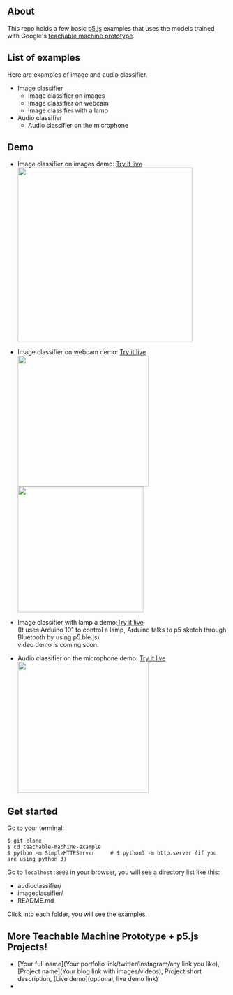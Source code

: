 ## About
This repo holds a few basic [p5.js](http://p5js.org) examples that uses the models trained with Google's [teachable machine prototype](https://teachablemachine.withgoogle.com/io19).

## List of examples
Here are examples of image and audio classifier.
- Image classifier
  - Image classifier on images
  - Image classifier on webcam
  - Image classifier with a lamp
- Audio classifier
  - Audio classifier on the microphone

## Demo
- Image classifier on images demo:
  [Try it live](https://yining1023.github.io/teachable-machine-p5/imageclassifier/imageclassifier-on-images/)<br/>
  <kbd><img src="https://github.com/yining1023/teachable-machine-example/raw/master/images/demo1.png" width="400"></kbd>
  
- Image classifier on webcam demo:
  [Try it live](https://yining1023.github.io/teachable-machine-p5/imageclassifier/imageclassifier-on-webcam/)<br/>
  <kbd><img src="https://github.com/yining1023/teachable-machine-example/raw/master/images/demo2-1.png" width="300"></kbd><kbd><img src="https://github.com/yining1023/teachable-machine-example/raw/master/images/demo2-2.png" width="288"></kbd>

- Image classifier with lamp a demo:[Try it live](https://yining1023.github.io/teachable-machine-p5/imageclassifier/imageclassifier-with-lamp/p5)<br/>
  (It uses Arduino 101 to control a lamp, Arduino talks to p5 sketch through Bluetooth by using p5.ble.js)<br/>
  video demo is coming soon.

- Audio classifier on the microphone demo:
  [Try it live](https://yining1023.github.io/teachable-machine-p5/imageclassifier/imageclassifier-on-images/)<br/>
  <kbd><img src="https://github.com/yining1023/teachable-machine-example/raw/master/images/demo3.png" width="300"></kbd>

## Get started
Go to your terminal:
```
$ git clone
$ cd teachable-machine-example
$ python -m SimpleHTTPServer     # $ python3 -m http.server (if you are using python 3)
```
Go to `localhost:8000` in your browser, you will see a directory list like this:
- audioclassifier/
- imageclassifier/
- README.md

Click into each folder, you will see the examples.

## More Teachable Machine Prototype + p5.js Projects!
- [Your full name](Your portfolio link/twitter/Instagram/any link you like), [Project name](Your blog link with images/videos), Project short description, [Live demo](optional, live demo link)
- 

